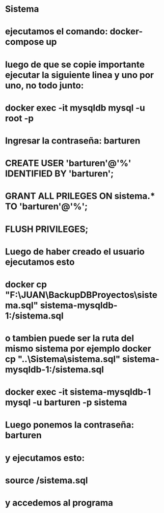 # Sistema

# ejecutamos el comando: docker-compose up

# luego de que se copie importante ejecutar la siguiente linea y uno por uno, no todo junto:
# docker exec -it mysqldb mysql -u root -p
# Ingresar la contraseña: barturen
# CREATE USER 'barturen'@'%' IDENTIFIED BY 'barturen';
# GRANT ALL PRILEGES ON sistema.* TO 'barturen'@'%';
# FLUSH PRIVILEGES;

# Luego de haber creado el usuario ejecutamos esto 


# docker cp "F:\JUAN\BackupDBProyectos\sistema.sql" sistema-mysqldb-1:/sistema.sql
# o tambien puede ser la ruta del mismo sistema por ejemplo docker cp "..\Sistema\sistema.sql" sistema-mysqldb-1:/sistema.sql

# docker exec -it sistema-mysqldb-1 mysql -u barturen -p sistema

# Luego ponemos la contraseña: barturen
#  y ejecutamos esto:

# source /sistema.sql

# y accedemos al programa
